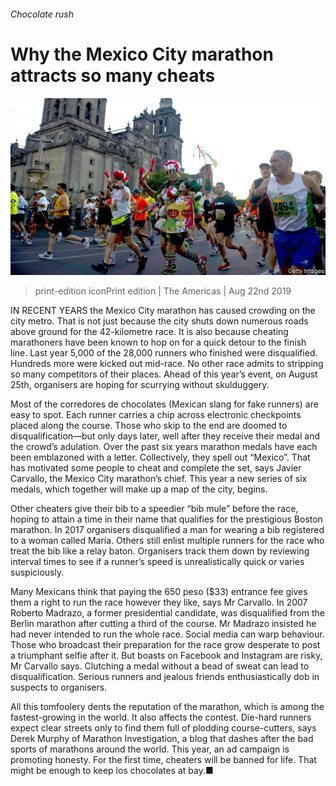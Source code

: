 ###### Chocolate rush

# Why the Mexico City marathon attracts so many cheats 

![image](images/20190824_AMP501.jpg) 

> print-edition iconPrint edition | The Americas | Aug 22nd 2019 

IN RECENT YEARS the Mexico City marathon has caused crowding on the city metro. That is not just because the city shuts down numerous roads above ground for the 42-kilometre race. It is also because cheating marathoners have been known to hop on for a quick detour to the finish line. Last year 5,000 of the 28,000 runners who finished were disqualified. Hundreds more were kicked out mid-race. No other race admits to stripping so many competitors of their places. Ahead of this year’s event, on August 25th, organisers are hoping for scurrying without skulduggery. 

Most of the corredores de chocolates (Mexican slang for fake runners) are easy to spot. Each runner carries a chip across electronic checkpoints placed along the course. Those who skip to the end are doomed to disqualification—but only days later, well after they receive their medal and the crowd’s adulation. Over the past six years marathon medals have each been emblazoned with a letter. Collectively, they spell out “Mexico”. That has motivated some people to cheat and complete the set, says Javier Carvallo, the Mexico City marathon’s chief. This year a new series of six medals, which together will make up a map of the city, begins. 

Other cheaters give their bib to a speedier “bib mule” before the race, hoping to attain a time in their name that qualifies for the prestigious Boston marathon. In 2017 organisers disqualified a man for wearing a bib registered to a woman called María. Others still enlist multiple runners for the race who treat the bib like a relay baton. Organisers track them down by reviewing interval times to see if a runner’s speed is unrealistically quick or varies suspiciously. 

Many Mexicans think that paying the 650 peso ($33) entrance fee gives them a right to run the race however they like, says Mr Carvallo. In 2007 Roberto Madrazo, a former presidential candidate, was disqualified from the Berlin marathon after cutting a third of the course. Mr Madrazo insisted he had never intended to run the whole race. Social media can warp behaviour. Those who broadcast their preparation for the race grow desperate to post a triumphant selfie after it. But boasts on Facebook and Instagram are risky, Mr Carvallo says. Clutching a medal without a bead of sweat can lead to disqualification. Serious runners and jealous friends enthusiastically dob in suspects to organisers. 

All this tomfoolery dents the reputation of the marathon, which is among the fastest-growing in the world. It also affects the contest. Die-hard runners expect clear streets only to find them full of plodding course-cutters, says Derek Murphy of Marathon Investigation, a blog that dashes after the bad sports of marathons around the world. This year, an ad campaign is promoting honesty. For the first time, cheaters will be banned for life. That might be enough to keep los chocolates at bay.■ 

